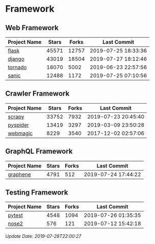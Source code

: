 # Framework

## Web Framework

| Project Name | Stars | Forks | Last Commit |
| ------------ | ----- | ----- | ----------- |
| [flask](https://github.com/pallets/flask) | 45571 | 12757 | 2019-07-25 18:33:36 |
| [django](https://github.com/django/django) | 43019 | 18504 | 2019-07-27 18:12:46 |
| [tornado](https://github.com/tornadoweb/tornado) | 18070 | 5002 | 2019-06-23 22:57:56 |
| [sanic](https://github.com/huge-success/sanic) | 12488 | 1172 | 2019-07-25 07:10:56 |

## Crawler Framework

| Project Name | Stars | Forks | Last Commit |
| ------------ | ----- | ----- | ----------- |
| [scrapy](https://github.com/scrapy/scrapy) | 33752 | 7932 | 2019-07-23 20:45:40 |
| [pyspider](https://github.com/binux/pyspider) | 13419 | 3297 | 2019-03-09 23:50:28 |
| [webmagic](https://github.com/code4craft/webmagic) | 8229 | 3540 | 2017-12-02 02:57:06 |

## GraphQL Framework

| Project Name | Stars | Forks | Last Commit |
| ------------ | ----- | ----- | ----------- |
| [graphene](https://github.com/graphql-python/graphene) | 4791 | 512 | 2019-07-24 17:44:22 |

## Testing Framework

| Project Name | Stars | Forks | Last Commit |
| ------------ | ----- | ----- | ----------- |
| [pytest](https://github.com/pytest-dev/pytest) | 4548 | 1094 | 2019-07-26 01:35:35 |
| [nose2](https://github.com/nose-devs/nose2) | 576 | 121 | 2019-07-12 15:42:18 |

*Update Date: 2019-07-28T22:00:27*